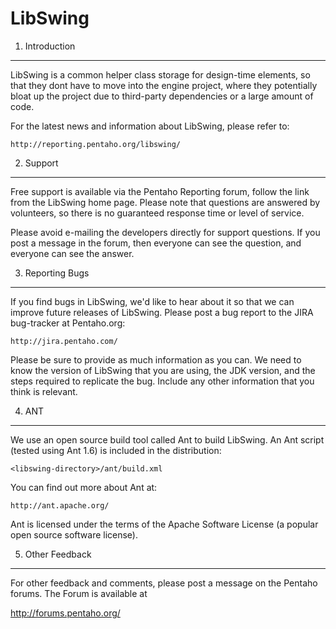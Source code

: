 LibSwing
========


1. Introduction
---------------

LibSwing is a common helper class storage for design-time elements,
so that they dont have to move into the engine project, where they
potentially bloat up the project due to third-party dependencies or
a large amount of code.

For the latest news and information about LibSwing, please refer to:

    http://reporting.pentaho.org/libswing/

2. Support
----------
Free support is available via the Pentaho Reporting forum, follow the link
from the LibSwing home page.  Please note that questions are
answered by volunteers, so there is no guaranteed response time or
level of service.

Please avoid e-mailing the developers directly for support questions.
If you post a message in the forum, then everyone can see the
question, and everyone can see the answer.


3. Reporting Bugs
-----------------
If you find bugs in LibSwing, we'd like to hear about it so that we
can improve future releases of LibSwing.  Please post a bug report
to the JIRA bug-tracker at Pentaho.org:

    http://jira.pentaho.com/

Please be sure to provide as much information as you can.  We need to
know the version of LibSwing that you are using, the JDK version,
and the steps required to replicate the bug.  Include any other
information that you think is relevant.


4. ANT
------
We use an open source build tool called Ant to build LibSwing.  An
Ant script (tested using Ant 1.6) is included in the distribution:

    <libswing-directory>/ant/build.xml

You can find out more about Ant at:

    http://ant.apache.org/

Ant is licensed under the terms of the Apache Software License (a
popular open source software license).


5. Other Feedback
-----------------
For other feedback and comments, please post a message on the
Pentaho forums. The Forum is available at

  http://forums.pentaho.org/

